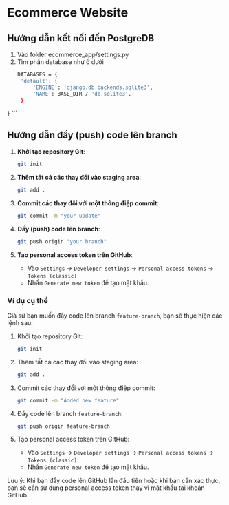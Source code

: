 # Ecommerce Website

## Hướng dẫn kết nối đến PostgreDB
1. Vào folder ecommerce_app/settings.py
2. Tìm phần database như ở dưới
   ```sh
   DATABASES = {
    'default': {
        'ENGINE': 'django.db.backends.sqlite3',
        'NAME': BASE_DIR / 'db.sqlite3',
    }
}
    ```

## Hướng dẫn đẩy (push) code lên branch

1. **Khởi tạo repository Git**:
    ```sh
    git init
    ```

2. **Thêm tất cả các thay đổi vào staging area**:
    ```sh
    git add .
    ```

3. **Commit các thay đổi với một thông điệp commit**:
    ```sh
    git commit -m "your update"
    ```

4. **Đẩy (push) code lên branch**:
    ```sh
    git push origin "your branch"
    ```

5. **Tạo personal access token trên GitHub**:
    - Vào `Settings` -> `Developer settings` -> `Personal access tokens` -> `Tokens (classic)`
    - Nhấn `Generate new token` để tạo mật khẩu.

### Ví dụ cụ thể

Giả sử bạn muốn đẩy code lên branch `feature-branch`, bạn sẽ thực hiện các lệnh sau:

1. Khởi tạo repository Git:
    ```sh
    git init
    ```

2. Thêm tất cả các thay đổi vào staging area:
    ```sh
    git add .
    ```

3. Commit các thay đổi với một thông điệp commit:
    ```sh
    git commit -m "Added new feature"
    ```

4. Đẩy code lên branch `feature-branch`:
    ```sh
    git push origin feature-branch
    ```

5. Tạo personal access token trên GitHub:
    - Vào `Settings` -> `Developer settings` -> `Personal access tokens` -> `Tokens (classic)`
    - Nhấn `Generate new token` để tạo mật khẩu.

Lưu ý: Khi bạn đẩy code lên GitHub lần đầu tiên hoặc khi bạn cần xác thực, bạn sẽ cần sử dụng personal access token thay vì mật khẩu tài khoản GitHub.

